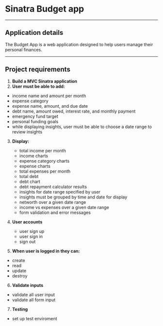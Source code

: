 # Sinatra Budget app 
****
## Application details 

The Budget App is a web application designed to help users manage their personal finances. 

****
## Project requirements 
1. **Build a MVC Sinatra application** 
2. **User must be able to add:** 
  - income name and amount per month 
  - expense category 
  - expense name, amount, and due date 
  - debt name, amount owed, interest rate, and monthly payment 
  - emergency fund target 
  - personal funding goals 
  - while displaying insights, user must be able to choose a date range to review insights 
 
3. **Display:** 
   - total income per month 
   - income charts 
   - expense category charts 
   - expense charts 
   - total expenses per month 
   - total debt 
   - debt chart 
   - debt repayment calculator results 
   - insights for date range specified by user 
    - insights must be grouped by time and date for display 
   - networth over a given date range 
   - income vs expenses over a given date range 
   - form validation and error messages 

4. **User accounts** 
   - user sign up 
   - user sign in 
   - sign out 

5. **When user is logged in they can:** 
  - create
  - read 
  - update 
  - destroy 

6. **Validate inputs** 
  - validate all user input 
  - validate all form input 

7. **Testing**
  - set up test enviroment 
  
